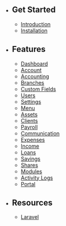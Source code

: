 - ## Get Started
    - [Introduction](/{{route}}/{{version}}/introduction)
    - [Installation](/{{route}}/{{version}}/installation)
- ## Features
    - [Dashboard](/{{route}}/{{version}}/dashboard)
    - [Account](/{{route}}/{{version}}/account)
    - [Accounting](/{{route}}/{{version}}/accounting)
    - [Branches](/{{route}}/{{version}}/branches)
    - [Custom Fields](/{{route}}/{{version}}/customfields)
    - [Users](/{{route}}/{{version}}/users)    
    - [Settings](/{{route}}/{{version}}/settings)
    - [Menu](/{{route}}/{{version}}/menu)
    - [Assets](/{{route}}/{{version}}/assets)
    - [Clients](/{{route}}/{{version}}/clients)
    - [Payroll](/{{route}}/{{version}}/payroll)
    - [Communication](/{{route}}/{{version}}/communication)
    - [Expenses](/{{route}}/{{version}}/expenses)
    - [Income](/{{route}}/{{version}}/income)
    - [Loans](/{{route}}/{{version}}/loans)
    - [Savings](/{{route}}/{{version}}/savings)
    - [Shares](/{{route}}/{{version}}/shares)
    - [Modules](/{{route}}/{{version}}/modules)
    - [Activity Logs](/{{route}}/{{version}}/activitylogs)
    - [Portal](/{{route}}/{{version}}/portal)
- ## Resources
    - [Laravel](https://laravel.com/docs/7.x/)
   
